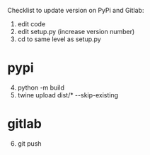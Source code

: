 Checklist to update version on PyPi and Gitlab:
 1) edit code
 2) edit setup.py (increase version number)
 3) cd to same level as setup.py
# pypi
 4) python -m build
 5) twine upload dist/* --skip-existing
# gitlab
 6) git push